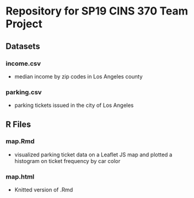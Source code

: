 Repository for SP19 CINS 370 Team Project
=

## Datasets
### income.csv
  * median income by zip codes in Los Angeles county
### parking.csv
  * parking tickets issued in the city of Los Angeles

## R Files
### map.Rmd
  * visualized parking ticket data on a Leaflet JS map and plotted a histogram on ticket frequency by car color
### map.html
  * Knitted version of .Rmd
